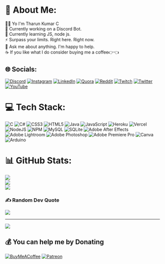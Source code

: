 # 💫 About Me:
🙋‍♂️ Yo I'm Tharun Kumar C<br>🔭 Currently working on a Discord Bot.<br>🌱 Currently learning JS, node js.<br>⚡ Surpass your limits. Right here. Right now.<br>💬 Ask me about anything. I'm happy to help.<br>☕ If you like what I do consider buying me a coffee👉👈


## 🌐 Socials:
[![Discord](https://img.shields.io/badge/Discord-%237289DA.svg?logo=discord&logoColor=white)](https://discord.gg/Tharun#7991) [![Instagram](https://img.shields.io/badge/Instagram-%23E4405F.svg?logo=Instagram&logoColor=white)](https://instagram.com/gaming_geek_11) [![LinkedIn](https://img.shields.io/badge/LinkedIn-%230077B5.svg?logo=linkedin&logoColor=white)]([https://linkedin.com/in/TharunKumarC](https://www.linkedin.com/in/tharun-kumar-783911250/)) [![Quora](https://img.shields.io/badge/Quora-%23B92B27.svg?logo=Quora&logoColor=white)]([https://quora.com/profile/Tharun-Kumar-1152](https://www.quora.com/profile/Tharun-Kumar-1152)) [![Reddit](https://img.shields.io/badge/Reddit-%23FF4500.svg?logo=Reddit&logoColor=white)](https://reddit.com/user/TharunStark) [![Twitch](https://img.shields.io/badge/Twitch-%239146FF.svg?logo=Twitch&logoColor=white)](https://twitch.tv/iizbruhh) [![Twitter](https://img.shields.io/badge/Twitter-%231DA1F2.svg?logo=Twitter&logoColor=white)](https://twitter.com/TK__ed) [![YouTube](https://img.shields.io/badge/YouTube-%23FF0000.svg?logo=YouTube&logoColor=white)](https://www.youtube.com/@bruhh4812) 

# 💻 Tech Stack:
![C](https://img.shields.io/badge/c-%2300599C.svg?style=for-the-badge&logo=c&logoColor=white) ![C#](https://img.shields.io/badge/c%23-%23239120.svg?style=for-the-badge&logo=c-sharp&logoColor=white) ![CSS3](https://img.shields.io/badge/css3-%231572B6.svg?style=for-the-badge&logo=css3&logoColor=white) ![HTML5](https://img.shields.io/badge/html5-%23E34F26.svg?style=for-the-badge&logo=html5&logoColor=white) ![Java](https://img.shields.io/badge/java-%23ED8B00.svg?style=for-the-badge&logo=java&logoColor=white) ![JavaScript](https://img.shields.io/badge/javascript-%23323330.svg?style=for-the-badge&logo=javascript&logoColor=%23F7DF1E) ![Heroku](https://img.shields.io/badge/heroku-%23430098.svg?style=for-the-badge&logo=heroku&logoColor=white) ![Vercel](https://img.shields.io/badge/vercel-%23000000.svg?style=for-the-badge&logo=vercel&logoColor=white) ![NodeJS](https://img.shields.io/badge/node.js-6DA55F?style=for-the-badge&logo=node.js&logoColor=white) ![NPM](https://img.shields.io/badge/NPM-%23000000.svg?style=for-the-badge&logo=npm&logoColor=white) ![MySQL](https://img.shields.io/badge/mysql-%2300f.svg?style=for-the-badge&logo=mysql&logoColor=white) ![SQLite](https://img.shields.io/badge/sqlite-%2307405e.svg?style=for-the-badge&logo=sqlite&logoColor=white) ![Adobe After Effects](https://img.shields.io/badge/Adobe%20After%20Effects-9999FF.svg?style=for-the-badge&logo=Adobe%20After%20Effects&logoColor=white) ![Adobe Lightroom](https://img.shields.io/badge/Adobe%20Lightroom-31A8FF.svg?style=for-the-badge&logo=Adobe%20Lightroom&logoColor=white) ![Adobe Photoshop](https://img.shields.io/badge/adobephotoshop-%2331A8FF.svg?style=for-the-badge&logo=adobephotoshop&logoColor=white) ![Adobe Premiere Pro](https://img.shields.io/badge/Adobe%20Premiere%20Pro-9999FF.svg?style=for-the-badge&logo=Adobe%20Premiere%20Pro&logoColor=white) ![Canva](https://img.shields.io/badge/Canva-%2300C4CC.svg?style=for-the-badge&logo=Canva&logoColor=white) ![Arduino](https://img.shields.io/badge/-Arduino-00979D?style=for-the-badge&logo=Arduino&logoColor=white)
# 📊 GitHub Stats:
![](https://github-readme-stats.vercel.app/api?username=Tk-ed&theme=omni&hide_border=false&include_all_commits=false&count_private=false)<br/>
![](https://github-readme-streak-stats.herokuapp.com/?user=Tk-ed&theme=omni&hide_border=false)<br/>
![](https://github-readme-stats.vercel.app/api/top-langs/?username=Tk-ed&theme=omni&hide_border=false&include_all_commits=false&count_private=false&layout=compact)

### ✍️ Random Dev Quote
![](https://quotes-github-readme.vercel.app/api?type=horizontal&theme=radical)

---
[![](https://visitcount.itsvg.in/api?id=Tk-ed&icon=0&color=0)](https://visitcount.itsvg.in)

  ## 💰 You can help me by Donating
  [![BuyMeACoffee](https://img.shields.io/badge/Buy%20Me%20a%20Coffee-ffdd00?style=for-the-badge&logo=buy-me-a-coffee&logoColor=black)](https://buymeacoffee.com/https://www.buymeacoffee.com/TKed) [![Patreon](https://img.shields.io/badge/Patreon-F96854?style=for-the-badge&logo=patreon&logoColor=white)](https://patreon.com/https://www.patreon.com/user?u=87492842) 

  
<!-- Proudly created with GPRM ( https://gprm.itsvg.in ) -->
